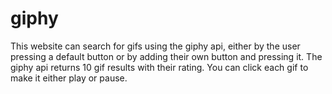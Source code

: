 # giphy

This website can search for gifs using the giphy api, either by the user pressing a default button or by adding their own button and pressing it.  The giphy api returns 10 gif results with their rating.  You can click each gif to make it either play or pause.